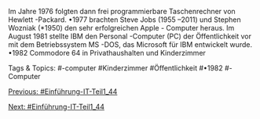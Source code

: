 Im Jahre 1976 folgten dann frei programmierbare Taschenrechner von Hewlett -Packard.
•1977 brachten Steve Jobs (1955 –2011) und Stephen Wozniak (*1950) den sehr erfolgreichen Apple -
Computer heraus. Im August 1981 stellte IBM den Personal -Computer (PC) der Öffentlichkeit vor mit 
dem Betriebssystem MS -DOS, das Microsoft für IBM entwickelt wurde.
•1982 Commodore 64 in Privathaushalten und Kinderzimmer

   Tags & Topics:
   #-computer
   #Kinderzimmer
   #Öffentlichkeit
   #•1982
   #-Computer

[Previous: #Einführung-IT-Teil1_44](Einführung-IT-Teil1_44.md)

[Next: #Einführung-IT-Teil1_44](Einführung-IT-Teil1_44.md)